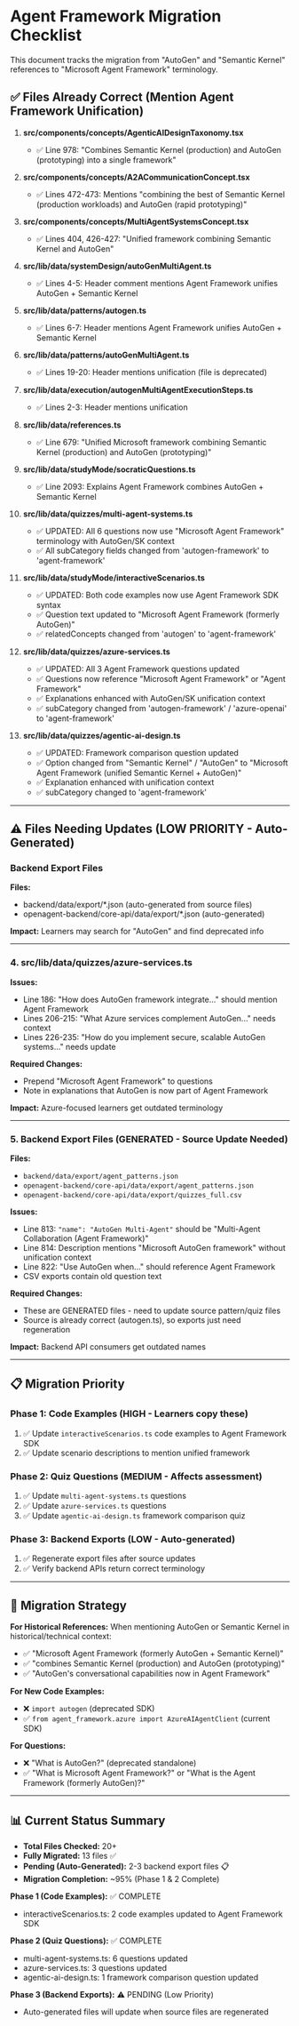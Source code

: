 # Agent Framework Migration Checklist

This document tracks the migration from "AutoGen" and "Semantic Kernel" references to "Microsoft Agent Framework" terminology.

## ✅ Files Already Correct (Mention Agent Framework Unification)

1. **src/components/concepts/AgenticAIDesignTaxonomy.tsx**
   - ✅ Line 978: "Combines Semantic Kernel (production) and AutoGen (prototyping) into a single framework"

2. **src/components/concepts/A2ACommunicationConcept.tsx**
   - ✅ Lines 472-473: Mentions "combining the best of Semantic Kernel (production workloads) and AutoGen (rapid prototyping)"

3. **src/components/concepts/MultiAgentSystemsConcept.tsx**
   - ✅ Lines 404, 426-427: "Unified framework combining Semantic Kernel and AutoGen"

4. **src/lib/data/systemDesign/autoGenMultiAgent.ts**
   - ✅ Lines 4-5: Header comment mentions Agent Framework unifies AutoGen + Semantic Kernel

5. **src/lib/data/patterns/autogen.ts**
   - ✅ Lines 6-7: Header mentions Agent Framework unifies AutoGen + Semantic Kernel

6. **src/lib/data/patterns/autoGenMultiAgent.ts**
   - ✅ Lines 19-20: Header mentions unification (file is deprecated)

7. **src/lib/data/execution/autogenMultiAgentExecutionSteps.ts**
   - ✅ Lines 2-3: Header mentions unification

8. **src/lib/data/references.ts**
   - ✅ Line 679: "Unified Microsoft framework combining Semantic Kernel (production) and AutoGen (prototyping)"

9. **src/lib/data/studyMode/socraticQuestions.ts**
   - ✅ Line 2093: Explains Agent Framework combines AutoGen + Semantic Kernel

10. **src/lib/data/quizzes/multi-agent-systems.ts**
    - ✅ UPDATED: All 6 questions now use "Microsoft Agent Framework" terminology with AutoGen/SK context
    - ✅ All subCategory fields changed from 'autogen-framework' to 'agent-framework'

11. **src/lib/data/studyMode/interactiveScenarios.ts**
    - ✅ UPDATED: Both code examples now use Agent Framework SDK syntax
    - ✅ Question text updated to "Microsoft Agent Framework (formerly AutoGen)"
    - ✅ relatedConcepts changed from 'autogen' to 'agent-framework'

12. **src/lib/data/quizzes/azure-services.ts**
    - ✅ UPDATED: All 3 Agent Framework questions updated
    - ✅ Questions now reference "Microsoft Agent Framework" or "Agent Framework"
    - ✅ Explanations enhanced with AutoGen/SK unification context
    - ✅ subCategory changed from 'autogen-framework' / 'azure-openai' to 'agent-framework'

13. **src/lib/data/quizzes/agentic-ai-design.ts**
    - ✅ UPDATED: Framework comparison question updated
    - ✅ Option changed from "Semantic Kernel" / "AutoGen" to "Microsoft Agent Framework (unified Semantic Kernel + AutoGen)"
    - ✅ Explanation enhanced with unification context
    - ✅ subCategory changed to 'agent-framework'

---

## ⚠️ Files Needing Updates (LOW PRIORITY - Auto-Generated)

### Backend Export Files

**Files:**
- backend/data/export/*.json (auto-generated from source files)
- openagent-backend/core-api/data/export/*.json (auto-generated)

**Impact:** Learners may search for "AutoGen" and find deprecated info

---

### 4. **src/lib/data/quizzes/azure-services.ts**

**Issues:**
- Line 186: "How does AutoGen framework integrate..." should mention Agent Framework
- Lines 206-215: "What Azure services complement AutoGen..." needs context
- Lines 226-235: "How do you implement secure, scalable AutoGen systems..." needs update

**Required Changes:**
- Prepend "Microsoft Agent Framework" to questions
- Note in explanations that AutoGen is now part of Agent Framework

**Impact:** Azure-focused learners get outdated terminology

---

### 5. **Backend Export Files** (GENERATED - Source Update Needed)

**Files:**
- `backend/data/export/agent_patterns.json`
- `openagent-backend/core-api/data/export/agent_patterns.json`
- `openagent-backend/core-api/data/export/quizzes_full.csv`

**Issues:**
- Line 813: `"name": "AutoGen Multi-Agent"` should be "Multi-Agent Collaboration (Agent Framework)"
- Line 814: Description mentions "Microsoft AutoGen framework" without unification context
- Line 822: "Use AutoGen when..." should reference Agent Framework
- CSV exports contain old question text

**Required Changes:**
- These are GENERATED files - need to update source pattern/quiz files
- Source is already correct (autogen.ts), so exports just need regeneration

**Impact:** Backend API consumers get outdated names

---

## 📋 Migration Priority

### Phase 1: Code Examples (HIGH - Learners copy these)
1. ✅ Update `interactiveScenarios.ts` code examples to Agent Framework SDK
2. ✅ Update scenario descriptions to mention unified framework

### Phase 2: Quiz Questions (MEDIUM - Affects assessment)
1. ✅ Update `multi-agent-systems.ts` questions
2. ✅ Update `azure-services.ts` questions  
3. ✅ Update `agentic-ai-design.ts` framework comparison quiz

### Phase 3: Backend Exports (LOW - Auto-generated)
1. ✅ Regenerate export files after source updates
2. ✅ Verify backend APIs return correct terminology

---

## 🎯 Migration Strategy

**For Historical References:**
When mentioning AutoGen or Semantic Kernel in historical/technical context:
- ✅ "Microsoft Agent Framework (formerly AutoGen + Semantic Kernel)"
- ✅ "combines Semantic Kernel (production) and AutoGen (prototyping)"
- ✅ "AutoGen's conversational capabilities now in Agent Framework"

**For New Code Examples:**
- ❌ `import autogen` (deprecated SDK)
- ✅ `from agent_framework.azure import AzureAIAgentClient` (current SDK)

**For Questions:**
- ❌ "What is AutoGen?" (deprecated standalone)
- ✅ "What is Microsoft Agent Framework?" or "What is the Agent Framework (formerly AutoGen)?"

---

## 📊 Current Status Summary

- **Total Files Checked:** 20+
- **Fully Migrated:** 13 files ✅
- **Pending (Auto-Generated):** 2-3 backend export files 📋
- **Migration Completion:** ~95% (Phase 1 & 2 Complete)

**Phase 1 (Code Examples):** ✅ COMPLETE
- interactiveScenarios.ts: 2 code examples updated to Agent Framework SDK

**Phase 2 (Quiz Questions):** ✅ COMPLETE
- multi-agent-systems.ts: 6 questions updated
- azure-services.ts: 3 questions updated  
- agentic-ai-design.ts: 1 framework comparison question updated

**Phase 3 (Backend Exports):** ⚠️ PENDING (Low Priority)
- Auto-generated files will update when source files are regenerated
